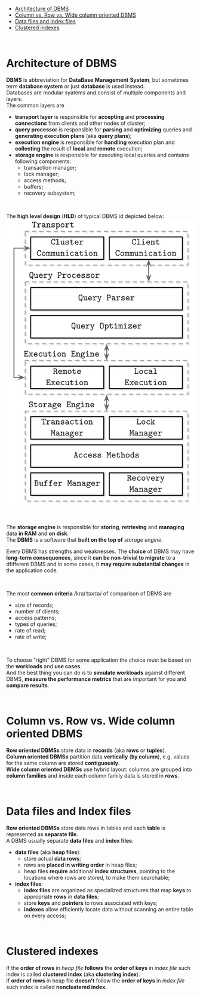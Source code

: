<!-- TOC -->
* [Architecture of DBMS](#architecture-of-dbms)
* [Column vs. Row vs. Wide column oriented DBMS](#column-vs-row-vs-wide-column-oriented-dbms)
* [Data files and Index files](#data-files-and-index-files)
* [Clustered indexes](#clustered-indexes)
<!-- TOC -->

<br>

# Architecture of DBMS
**DBMS** is abbreviation for **DataBase** **Management** **System**, but sometimes term **database system** or just **database** is used instead.<br>
Databases are modular syatems and consist of multiple components and layers.<br>
The common layers are
- **transport layer** is responsible for **accepting** and **processing connections** from clients and other nodes of cluster;
- **query processor** is responsible for **parsing** and **optimizing** queries and **generating execution plans** (aka **query plans**);
- **execution engine** is responsible for **handling** execution plan and **collecting** the result of **local** and **remote** execution;
- **storage engine** is responsible for executing local queries and contains following components:
  - transaction manager;
  - lock manager;
  - access methods;
  - buffers;
  - recovery subsystem;

<br>

The **high level design** (**HLD**) of typical DBMS id depicted below:<br>
![HLD-DBMS](/img/Architecture_of_DBMS.png)

<br>

The **storage engine** is responsible for **storing**, **retrieving** and **managing** data **in RAM** and **on disk**.<br>
The **DBMS** is a software that **built on the top of** _storage engine_.<br>

Every DBMS has strengths and weaknesses. The **choice** of DBMS may have **long-term consequences**, since it **can be non-trivial to migrate** to a dfifferent DBMS and in some cases, it **may require substantial changes** in the application code.<br>

<br>

The most **common criteria** /kraɪˈtɪərɪə/ of comparison of DBMS are
- size of records;
- number of clients;
- access patterns;
- types of queries;
- rate of read;
- rate of write;

<br>

To choose "right" DBMS for some application the choice must be based on the **workloads** and **use cases**.<br>
And the best thing you can do is to **simulate workloads** against different DBMS, **measure the performance metrics** that are important for you and **compare results**.<br>

<br>

# Column vs. Row vs. Wide column oriented DBMS
**Row oriented DBMSs** store data in **records** (aka **rows** or **tuples**).<br>
**Column oriented DBMSs** partition data **vertically** (**by column**), e.g. values for the same column are stored **contiguously**.<br>
**Wide column oriented DBMSs** use hybrid layout: columns are grouped into **column families** and inside each column family data is stored in **rows**.<br>

<br>

# Data files and Index files
**Row oriented DBMSs** store data rows in tables and each **table** is represented as **separate file**.<br>
A DBMS usually separate **data files** and **index files**:
- **data files** (aka **heap files**):
  - store actual **data rows**;
  - rows are **placed in writing order** in heap files;
  - heap files **require** additional **index structures**, pointing to the locations where rows are stored, to make them searchable;
- **index files**:
  - **index files** are organized as specialized structures that map **keys** to appropriate **rows** in **data files**;
  - store **keys** and **pointers** to rows associated with keys;
  - **indexes** allow efficiently locate data without scanning an entire table on every access;

<br>

# Clustered indexes
If the **order of rows** in _heap file_ **follows** the **order of keys** in _index file_ such index is called **clustered index** (aka **clustering index**).<br>
If **order of rows** in heap file **doesn't** follow the **order of keys** in _index file_ such index is called **nonclustered index**.<br>
